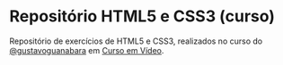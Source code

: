 # Repositório HTML5 e CSS3 (curso)
Repositório de exercícios de HTML5 e CSS3, realizados no curso do [@gustavoguanabara](https://github.com/gustavoguanabara) em [Curso em Vídeo](https://youtube.com/cursoemvideo).
